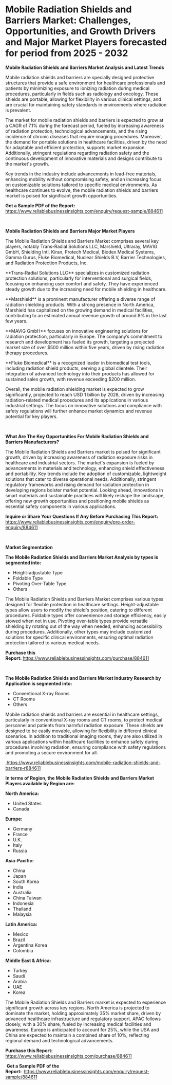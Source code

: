 <p><h1>Mobile Radiation Shields and Barriers Market: Challenges, Opportunities, and Growth Drivers and Major Market Players forecasted for period from 2025 - 2032</h1></p><p><strong>Mobile Radiation Shields and Barriers Market Analysis and Latest Trends</strong></p>
<p><p>Mobile radiation shields and barriers are specially designed protective structures that provide a safe environment for healthcare professionals and patients by minimizing exposure to ionizing radiation during medical procedures, particularly in fields such as radiology and oncology. These shields are portable, allowing for flexibility in various clinical settings, and are crucial for maintaining safety standards in environments where radiation is prevalent.</p><p>The market for mobile radiation shields and barriers is expected to grow at a CAGR of 7.1% during the forecast period, fueled by increasing awareness of radiation protection, technological advancements, and the rising incidence of chronic diseases that require imaging procedures. Moreover, the demand for portable solutions in healthcare facilities, driven by the need for adaptable and efficient protection, supports market expansion. Additionally, stringent regulations regarding radiation safety and the continuous development of innovative materials and designs contribute to the market's growth.</p><p>Key trends in the industry include advancements in lead-free materials, enhancing mobility without compromising safety, and an increasing focus on customizable solutions tailored to specific medical environments. As healthcare continues to evolve, the mobile radiation shields and barriers market is poised for significant growth opportunities.</p></p>
<p><strong>Get a Sample PDF of the Report:&nbsp;</strong> <a href="https://www.reliablebusinessinsights.com/enquiry/request-sample/884611?utm_campaign=3107&utm_medium=2&utm_source=Github&utm_content=ia&utm_term=14042025&utm_id=mobile-radiation-shields-and-barriers">https://www.reliablebusinessinsights.com/enquiry/request-sample/884611</a></p>
<p>&nbsp;</p>
<p><strong>Mobile Radiation Shields and Barriers Major Market Players</strong></p>
<p><p>The Mobile Radiation Shields and Barriers Market comprises several key players, notably Trans-Radial Solutions LLC, Marshield, Ultraray, MAVIG GmbH, Shielding Intl, Kiran, Protech Medical, Biodex Medical Systems, Gamma Gurus, Fluke Biomedical, Nuclear Shields B.V, Barrier Technologies, and Radiation Protection Products, Inc. </p><p>**Trans-Radial Solutions LLC** specializes in customized radiation protection solutions, particularly for interventional and surgical fields, focusing on enhancing user comfort and safety. They have experienced steady growth due to the increasing need for mobile shielding in healthcare. </p><p>**Marshield** is a prominent manufacturer offering a diverse range of radiation shielding products. With a strong presence in North America, Marshield has capitalized on the growing demand in medical facilities, contributing to an estimated annual revenue growth of around 8% in the last few years.</p><p>**MAVIG GmbH** focuses on innovative engineering solutions for radiation protection, particularly in Europe. The company’s commitment to research and development has fueled its growth, targeting a projected market size of over $500 million within five years, driven by rising radiation therapy procedures.</p><p>**Fluke Biomedical** is a recognized leader in biomedical test tools, including radiation shield products, serving a global clientele. Their integration of advanced technology into their products has allowed for sustained sales growth, with revenue exceeding $200 million.</p><p>Overall, the mobile radiation shielding market is expected to grow significantly, projected to reach USD 1 billion by 2028, driven by increasing radiation-related medical procedures and its applications in various industrial settings. The focus on innovative solutions and compliance with safety regulations will further enhance market dynamics and revenue potential for key players.</p></p>
<p>&nbsp;</p>
<p><strong>What Are The Key Opportunities For Mobile Radiation Shields and Barriers Manufacturers?</strong></p>
<p><p>The Mobile Radiation Shields and Barriers market is poised for significant growth, driven by increasing awareness of radiation exposure risks in healthcare and industrial sectors. The market's expansion is fueled by advancements in materials and technology, enhancing shield effectiveness and portability. Key trends include the adoption of customizable, lightweight solutions that cater to diverse operational needs. Additionally, stringent regulatory frameworks and rising demand for radiation protection in developing regions bolster market potential. Looking ahead, innovations in smart materials and sustainable practices will likely reshape the landscape, offering new growth opportunities and positioning mobile shields as essential safety components in various applications.</p></p>
<p><strong>Inquire or Share Your Questions If Any Before Purchasing This Report:</strong> <a href="https://www.reliablebusinessinsights.com/enquiry/pre-order-enquiry/884611?utm_campaign=3107&utm_medium=2&utm_source=Github&utm_content=ia&utm_term=14042025&utm_id=mobile-radiation-shields-and-barriers">https://www.reliablebusinessinsights.com/enquiry/pre-order-enquiry/884611</a></p>
<p>&nbsp;</p>
<p><strong>Market Segmentation</strong></p>
<p><strong>The Mobile Radiation Shields and Barriers Market Analysis by types is segmented into:</strong></p>
<p><ul><li>Height-adjustable Type</li><li>Foldable Type</li><li>Pivoting Over-Table Type</li><li>Others</li></ul></p>
<p><p>The Mobile Radiation Shields and Barriers Market comprises various types designed for flexible protection in healthcare settings. Height-adjustable types allow users to modify the shield's position, catering to different procedures. Foldable types offer convenience and storage efficiency, easily stowed when not in use. Pivoting over-table types provide versatile shielding by rotating out of the way when needed, enhancing accessibility during procedures. Additionally, other types may include customized solutions for specific clinical environments, ensuring optimal radiation protection tailored to various medical needs.</p></p>
<p><strong>Purchase this Report:&nbsp;</strong><a href="https://www.reliablebusinessinsights.com/purchase/884611?utm_campaign=3107&utm_medium=2&utm_source=Github&utm_content=ia&utm_term=14042025&utm_id=mobile-radiation-shields-and-barriers">https://www.reliablebusinessinsights.com/purchase/884611</a></p>
<p>&nbsp;</p>
<p><strong>The Mobile Radiation Shields and Barriers Market Industry Research by Application is segmented into:</strong></p>
<p><ul><li>Conventional X-ray Rooms</li><li>CT Rooms</li><li>Others</li></ul></p>
<p><p>Mobile radiation shields and barriers are essential in healthcare settings, particularly in conventional X-ray rooms and CT rooms, to protect medical personnel and patients from harmful radiation exposure. These shields are designed to be easily movable, allowing for flexibility in different clinical scenarios. In addition to traditional imaging rooms, they are also utilized in various applications within healthcare facilities to enhance safety during procedures involving radiation, ensuring compliance with safety regulations and promoting a secure environment for all.</p></p>
<p><a href="https://www.reliablebusinessinsights.com/mobile-radiation-shields-and-barriers-r884611?utm_campaign=3107&utm_medium=2&utm_source=Github&utm_content=ia&utm_term=14042025&utm_id=mobile-radiation-shields-and-barriers">&nbsp;https://www.reliablebusinessinsights.com/mobile-radiation-shields-and-barriers-r884611</a></p>
<p><strong>In terms of Region, the Mobile Radiation Shields and Barriers Market Players available by Region are:</strong></p>
<p>
    <p> <strong> North America: </strong>
        <ul>
            <li>United States</li>
            <li>Canada</li>
        </ul>
        </p> 
    <p> <strong> Europe: </strong>
        <ul>
            <li>Germany</li>
            <li>France</li>
            <li>U.K.</li>
            <li>Italy</li>
            <li>Russia</li>
        </ul>
        </p> 
    <p> <strong> Asia-Pacific: </strong>
        <ul>
            <li>China</li>
            <li>Japan</li>
            <li>South Korea</li>
            <li>India</li>
            <li>Australia</li>
            <li>China Taiwan</li>
            <li>Indonesia</li>
            <li>Thailand</li>
            <li>Malaysia</li>
        </ul>
        </p> 
    <p> <strong> Latin America: </strong>
        <ul>
            <li>Mexico</li>
            <li>Brazil</li>
            <li>Argentina Korea</li>
            <li>Colombia</li>
        </ul>
        </p> 
    <p> <strong> Middle East & Africa: </strong>
        <ul>
            <li>Turkey</li>
            <li>Saudi</li>
            <li>Arabia</li>
            <li>UAE</li>
            <li>Korea</li>
        </ul>
    </p>
    </p>
<p><p>The Mobile Radiation Shields and Barriers market is expected to experience significant growth across key regions. North America is projected to dominate the market, holding approximately 35% market share, driven by advanced healthcare infrastructure and regulatory support. APAC follows closely, with a 30% share, fueled by increasing medical facilities and awareness. Europe is anticipated to account for 25%, while the USA and China are expected to maintain a combined share of 10%, reflecting regional demand and technological advancements.</p></p>
<p><strong>Purchase this Report: </strong><a href="https://www.reliablebusinessinsights.com/purchase/884611?utm_campaign=3107&utm_medium=2&utm_source=Github&utm_content=ia&utm_term=14042025&utm_id=mobile-radiation-shields-and-barriers">https://www.reliablebusinessinsights.com/purchase/884611</a></p>
<p>&nbsp;<strong>Get a Sample PDF of the Report:&nbsp;&nbsp;</strong><a href="https://www.reliablebusinessinsights.com/enquiry/request-sample/884611?utm_campaign=3107&utm_medium=2&utm_source=Github&utm_content=ia&utm_term=14042025&utm_id=mobile-radiation-shields-and-barriers">https://www.reliablebusinessinsights.com/enquiry/request-sample/884611</a></p>
<p><strong></strong></p>
<p><p></p><p></p><p></p></p>